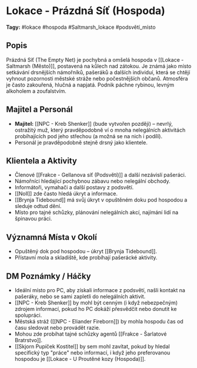 # Lokace - Prázdná Síť (Hospoda)

**Tagy:** #lokace #hospoda #Saltmarsh_lokace #podsvětí_místo

## Popis
Prázdná Síť (The Empty Net) je pochybná a omšelá hospoda v [[Lokace - Saltmarsh (Město)]], postavená na kůlech nad zátokou. Je známá jako místo setkávání drsnějších námořníků, pašeráků a dalších individuí, která se chtějí vyhnout pozornosti městské stráže nebo počestnějších občanů. Atmosféra je často zakouřená, hlučná a napjatá. Podnik páchne rybinou, levným alkoholem a zoufalstvím.

## Majitel a Personál
*   **Majitel:** [[NPC - Kreb Shenker]] (bude vytvořen později) – nevrlý, ostražitý muž, který pravděpodobně ví o mnoha nelegálních aktivitách probíhajících pod jeho střechou (a možná se na nich i podílí).
*   Personál je pravděpodobně stejně drsný jako klientele.

## Klientela a Aktivity
*   Členové [[Frakce - Gellanova síť (Podsvětí)]] a další nezávislí pašeráci.
*   Námořníci hledající pochybnou zábavu nebo nelegální obchody.
*   Informátoři, vymahači a další postavy z podsvětí.
*   [[Noll]] zde často hledá úkryt a informace.
*   [[Brynja Tidebound]] má svůj úkryt v opuštěném doku pod hospodou a sleduje odtud dění.
*   Místo pro tajné schůzky, plánování nelegálních akcí, najímání lidí na špinavou práci.

## Významná Místa v Okolí
*   Opuštěný dok pod hospodou – úkryt [[Brynja Tidebound]].
*   Přístavní mola a skladiště, kde probíhají pašerácké aktivity.

## DM Poznámky / Háčky
*   Ideální místo pro PC, aby získali informace z podsvětí, našli kontakt na pašeráky, nebo se sami zapletli do nelegálních aktivit.
*   [[NPC - Kreb Shenker]] by mohl být cenným (i když nebezpečným) zdrojem informací, pokud ho PC dokáží přesvědčit nebo donutit ke spolupráci.
*   Městská stráž ([[NPC - Eliander Fireborn]]) by mohla hospodu čas od času sledovat nebo provádět razie.
*   Mohou zde probíhat tajné schůzky agentů [[Frakce - Šarlatové Bratrstvo]].
*   [[Skjorn Pupíček Kostitel]] by sem mohl zavítat, pokud by hledal specifický typ "práce" nebo informací, i když jeho preferovanou hospodou je [[Lokace - U Proutěné kozy (Hospoda)]].